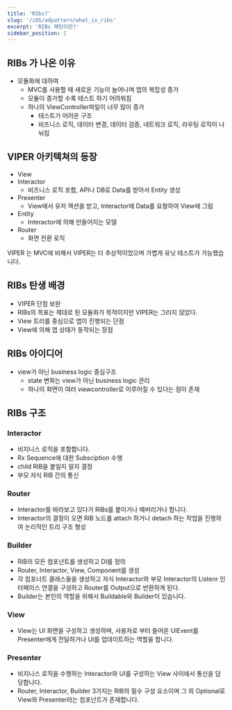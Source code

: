 ```yaml
---
title: 'RIbs?'
slug: '/iOS/adpattern/what_is_ribs'
excerpt: 'RIBs 패턴이란?'
sidebar_position: 1
---
```


## RIBs 가 나온 이유

- 모듈화에 대하여
    - MVC를 사용할 때 새로운 기능이 늘어나며 앱의 복잡성 증가
    - 모듈이 증가할 수록 테스트 하기 어려워짐
    - 하나의 ViewController파일이 너무 많이 증가
        - 테스트가 어려운 구조
        - 비즈니스 로직, 데이터 변경, 데이터 검증, 네트워크 로직, 라우팅 로직이 나눠짐

## VIPER 아키텍쳐의 등장

- View
- Interactor
    - 비즈니스 로직 포함, API나 DB로 Data를 받아서 Entity 생성
- Presenter
    - View에서 유저 액션을 받고, Interactor에 Data를 요쳥하여 View에 그림
- Entity
    - Interactor에 의해 만들어지는 모델
- Router
    - 화면 전환 로직

VIPER 는 MVC에 비해서 VIPER는 더 추상적이었으며 가볍게 유닛 테스트가 가능했습니다.

## RIBs 탄생 배경

- VIPER 단점 보완
- RIBs의 목표는 제대로 된 모듈화가 목적이지만 VIPER는 그러지 않았다.
- View 트리를 중심으로 앱이 진행되는 단점
- View에 의해 앱 상태가 동작되는 장점

## RIBs 아이디어

- view가 아닌 business logic 중심구조
    - state 변화는 view가 아닌 business logic 관리
    - 하나의 화면이 여러 viewcontroller로 이루어질 수 있다는 점이 존재

## RIBs 구조

### Interactor

- 비지니스 로직을 포함합니다.
- Rx Sequence에 대한 Subsciption 수행
- child RIB을 붙일지 말지 결정
- 부모 자식 RIB 간의 통신

### Router

- Interactor를 바라보고 있다가 RIBs를 붙이거나 떼버리거나 합니다.
- Interactor의 결정이 오면 RIB 노드를 attach 하거나 detach 하는 작업을 진행하여 논리적인 트리 구조 형성

### Builder

- RIB의 모든 컴포넌트를 생성하고 DI를 정의
- Router, Interactor, View, Component를 생성
- 각 컴포너트 클래스들을 생성하고 자식 Interactor와 부모 Interactor의 Listenr 인터페이스 연결을 구성하고 Router를 Output으로 반환하게 된다.
- Builder는 본인의 역할을 위해서 Buildable와 Builder이 있습니다.

### View

- View는 UI 화면을 구성하고 생성하며, 사용자로 부터 들어온 UIEvent를 Presenter에게 전달하거나 UI를 업데이트하는 역할을 합니다.

### Presenter

- 비지니스 로직을 수행하는 Interactor와 UI를 구성하는 View 사이에서 통신을 담당합니다.
- Router, Interactor, Builder 3가지는 RIB의 필수 구성 요소이며 그 외 Optional로 View와 Presenter라는 컴포넌트가 존재합니다.
